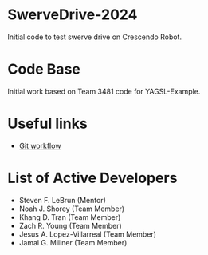 # SwerveDrive-2024
Initial code to test swerve drive on Crescendo Robot.

# Code Base

Initial work based on Team 3481 code for YAGSL-Example.

# Useful links

- [Git workflow](https://www.linkedin.com/pulse/git-pull-fetch-understanding-differences-your-devops-guide)
# List of Active Developers

- Steven F. LeBrun (Mentor)
- Noah J. Shorey (Team Member)
- Khang D. Tran (Team Member)
- Zach R. Young (Team Member)
- Jesus A. Lopez-Villarreal (Team Member)
- Jamal G. Millner (Team Member)

